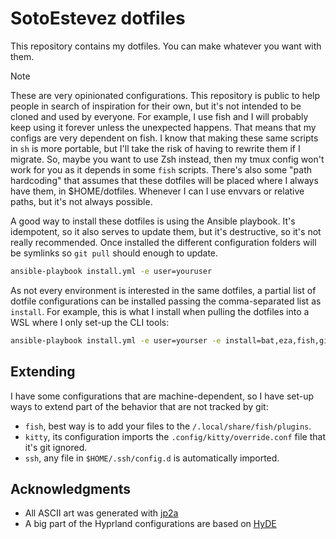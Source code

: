 # SotoEstevez dotfiles

This repository contains my dotfiles. You can make whatever you want with them.

> [!NOTE]
> These are very opinionated configurations. This repository is public to help people in search of inspiration for their own, but it's not intended to be cloned and used by everyone.
For example, I use fish and I will probably keep using it forever unless the unexpected happens. That means that my configs are very dependent on fish. I know that making these same scripts
in `sh` is more portable, but I'll take the risk of having to rewrite them if I migrate. So, maybe you want to use Zsh instead, then my tmux config won't work for you as it depends in
some `fish` scripts.
There's also some "path hardcoding" that assumes that these dotfiles will be placed where I always have them, in $HOME/dotfiles. Whenever I can I use envvars or relative paths, but it's not always possible.

A good way to install these dotfiles is using the Ansible playbook. It's idempotent, so it also serves to update them, but it's destructive, so it's not really recommended. Once installed the different configuration folders will be symlinks so `git pull` should enough to update.

```sh
ansible-playbook install.yml -e user=youruser
```

As not every environment is interested in the same dotfiles, a partial list of dotfile configurations can be installed passing the comma-separated list as `install`. For example, this is what I install when pulling the dotfiles into a WSL where I only set-up the CLI tools:

```sh
ansible-playbook install.yml -e user=yourser -e install=bat,eza,fish,github,lazygit,nvim,tmux
```

## Extending

I have some configurations that are machine-dependent, so I have set-up ways to extend part of the behavior that are not tracked by git:

- `fish`, best way is to add your files to the `/.local/share/fish/plugins`.
- `kitty`, its configuration imports the `.config/kitty/override.conf` file that it's git ignored.
- `ssh`, any file in `$HOME/.ssh/config.d` is automatically imported.

## Acknowledgments

- All ASCII art was generated with [jp2a](https://github.com/cslarsen/jp2a)
- A big part of the Hyprland configurations are based on [HyDE](https://github.com/HyDE-Project/HyDE)
